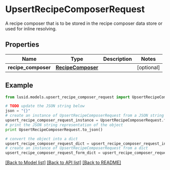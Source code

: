 # UpsertRecipeComposerRequest

A recipe composer that is to be stored in the recipe composer data store or used for inline resolving.

## Properties
Name | Type | Description | Notes
------------ | ------------- | ------------- | -------------
**recipe_composer** | [**RecipeComposer**](RecipeComposer.md) |  | [optional] 

## Example

```python
from lusid.models.upsert_recipe_composer_request import UpsertRecipeComposerRequest

# TODO update the JSON string below
json = "{}"
# create an instance of UpsertRecipeComposerRequest from a JSON string
upsert_recipe_composer_request_instance = UpsertRecipeComposerRequest.from_json(json)
# print the JSON string representation of the object
print UpsertRecipeComposerRequest.to_json()

# convert the object into a dict
upsert_recipe_composer_request_dict = upsert_recipe_composer_request_instance.to_dict()
# create an instance of UpsertRecipeComposerRequest from a dict
upsert_recipe_composer_request_form_dict = upsert_recipe_composer_request.from_dict(upsert_recipe_composer_request_dict)
```
[[Back to Model list]](../README.md#documentation-for-models) [[Back to API list]](../README.md#documentation-for-api-endpoints) [[Back to README]](../README.md)


